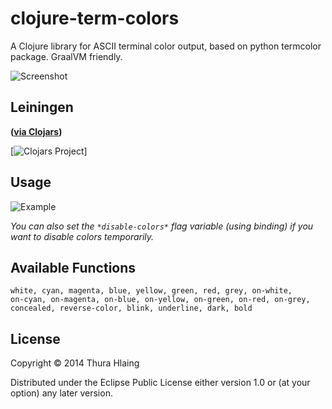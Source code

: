 # clojure-term-colors

A Clojure library for ASCII terminal color output, based on python
termcolor package. GraalVM friendly.

![Screenshot](doc/info.png)

## Leiningen

__([via Clojars](https://clojars.org/clojure-term-colors))__

[![Clojars Project](http://clojars.org/clojure-term-colors/latest-version.svg)]

## Usage

![Example](doc/example.png)

_You can also set the `*disable-colors*` flag variable (using binding) if you want
to disable colors temporarily._

## Available Functions

```
white, cyan, magenta, blue, yellow, green, red, grey, on-white,
on-cyan, on-magenta, on-blue, on-yellow, on-green, on-red, on-grey,
concealed, reverse-color, blink, underline, dark, bold
```

## License

Copyright © 2014 Thura Hlaing

Distributed under the Eclipse Public License either version 1.0 or (at
your option) any later version.
